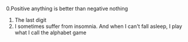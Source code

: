 0.Positive anything is better than negative nothing
1. The last digit
2. I sometimes suffer from insomnia. And when I can't fall asleep, I play what I call the alphabet game
